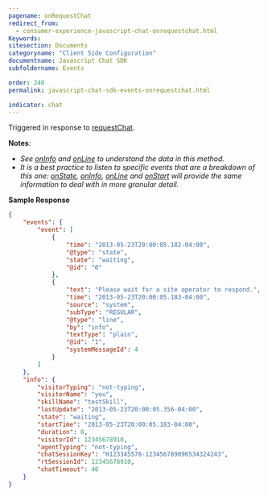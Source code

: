 ```yaml
---
pagename: onRequestChat
redirect_from:
  - consumer-experience-javascript-chat-onrequestchat.html
Keywords:
sitesection: Documents
categoryname: "Client Side Configuration"
documentname: Javascript Chat SDK
subfoldername: Events

order: 240
permalink: javascript-chat-sdk-events-onrequestchat.html

indicator: chat
---
```


Triggered in response to [requestChat](javascript-chat-sdk-methods-requestchat.html.html).

**Notes**:

- *See [onInfo](consumer-experience-javascript-chat-oninfo.html) and [onLine](consumer-experience-javascript-chat-online.html) to understand the data in this method.*
- *It is a best practice to listen to specific events that are a breakdown of this one: [onState](consumer-experience-javascript-chat-onstate.html), [onInfo](consumer-experience-javascript-chat-oninfo.html), [onLine](consumer-experience-javascript-chat-online.html) and [onStart](consumer-experience-javascript-chat-onstart.html) will provide the same information to deal with in more granular detail.*

**Sample Response**

```json
{
    "events": {
        "event": [
            {
                "time": "2013-05-23T20:00:05.182-04:00",
                "@type": "state",
                "state": "waiting",
                "@id": "0"
            },
            {
                "text": "Please wait for a site operator to respond.",
                "time": "2013-05-23T20:00:05.183-04:00",
                "source": "system",
                "subType": "REGULAR",
                "@type": "line",
                "by": "info",
                "textType": "plain",
                "@id": "1",
                "systemMessageId": 4
            }
        ]
    },
    "info": {
        "visitorTyping": "not-typing",
        "visitorName": "you",
        "skillName": "testSkill",
        "lastUpdate": "2013-05-23T20:00:05.356-04:00",
        "state": "waiting",
        "startTime": "2013-05-23T20:00:05.183-04:00",
        "duration": 0,
        "visitorId": 12345678910,
        "agentTyping": "not-typing",
        "chatSessionKey": "H123345578-123456789096534324243",
        "rtSessionId": 12345678910,
        "chatTimeout": 40
    }
}
```
